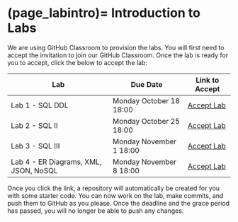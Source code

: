 (page_labintro)=
Introduction to Labs
=======================

We are using GitHub Classroom to provision the labs. 
You will first need to accept the invitation to join our GitHub Classroom.
Once the lab is ready for you to accept, click the below to accept the lab:

| Lab                                   | Due Date                 | Link to Accept                                        |
|---------------------------------------|--------------------------|-------------------------------------------------------|
| Lab 1 - SQL DDL                       | Monday October 18 18:00  | [Accept Lab](https://classroom.github.com/a/crEkyUCJ) |
| Lab 2 - SQL II                        | Monday October 25 18:00  | [Accept Lab](https://classroom.github.com/a/e3xUuEkY)                                        |
| Lab 3 - SQL III                       | Monday November 1 18:00  | [Accept Lab](https://classroom.github.com/a/E02CY5GR)                                        |
| Lab 4 - ER Diagrams, XML, JSON, NoSQL | Monday November 8  18:00 | [Accept Lab](https://classroom.github.com/a/hZRrQN94)                                        |

Once you click the link, a repository will automatically be created for you with some starter code.
You can now work on the lab, make commits, and push them to GitHub as you please. 
Once the deadline and the grace period has passed, you will no longer be able to push any changes.